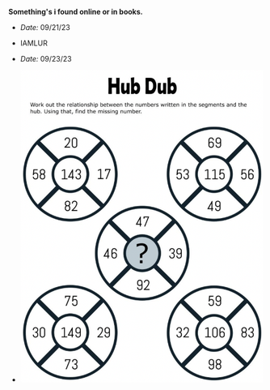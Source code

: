 **Something's i found online or in books.**

- *Date:* 09/21/23
- IAMLUR 

- *Date:* 09/23/23
- ![puzzle1](./images/puzzle1.png)
